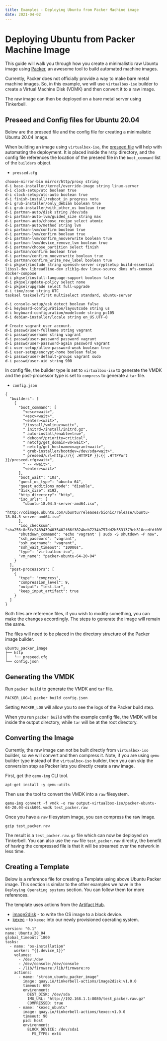 ```yaml
---
title: Examples - Deploying Ubuntu from Packer Machine image
date: 2021-04-02
---
```


# Deploying Ubuntu from Packer Machine Image

This guide will walk you through how you create a minimalistic raw Ubuntu image using [Packer], an awesome tool to build automated machine images.

Currently, Packer does not officially provide a way to make bare metal machine images.
So, in this example, we will use `virtualbox-iso` builder to create a Virtual Machine Disk (VDMK) and then convert it to a raw image.

The raw image can then be deployed on a bare metal server using Tinkerbell.

## Preseed and Config files for Ubuntu 20.04

Below are the preseed file and the config file for creating a minimalistic Ubuntu 20.04 image.

When building an image using `virtualbox-iso`, the [preseed file] will help with automating the deployment.
It is placed inside the `http` directory, and the config file references the location of the preseed file in the `boot_command` list of the `builders` object.

- `pressed.cfg`

```
choose-mirror-bin mirror/http/proxy string
d-i base-installer/kernel/override-image string linux-server
d-i clock-setup/utc boolean true
d-i clock-setup/utc-auto boolean true
d-i finish-install/reboot_in_progress note
d-i grub-installer/only_debian boolean true
d-i grub-installer/with_other_os boolean true
d-i partman-auto/disk string /dev/sda
d-i partman-auto-lvm/guided_size string max
d-i partman-auto/choose_recipe select atomic
d-i partman-auto/method string lvm
d-i partman-lvm/confirm boolean true
d-i partman-lvm/confirm boolean true
d-i partman-lvm/confirm_nooverwrite boolean true
d-i partman-lvm/device_remove_lvm boolean true
d-i partman/choose_partition select finish
d-i partman/confirm boolean true
d-i partman/confirm_nooverwrite boolean true
d-i partman/confirm_write_new_label boolean true
d-i pkgsel/include string openssh-server cryptsetup build-essential libssl-dev libreadline-dev zlib1g-dev linux-source dkms nfs-common docker-compose
d-i pkgsel/install-language-support boolean false
d-i pkgsel/update-policy select none
d-i pkgsel/upgrade select full-upgrade
d-i time/zone string UTC
tasksel tasksel/first multiselect standard, ubuntu-server

d-i console-setup/ask_detect boolean false
d-i keyboard-configuration/layoutcode string us
d-i keyboard-configuration/modelcode string pc105
d-i debian-installer/locale string en_US.UTF-8

# Create vagrant user account.
d-i passwd/user-fullname string vagrant
d-i passwd/username string vagrant
d-i passwd/user-password password vagrant
d-i passwd/user-password-again password vagrant
d-i user-setup/allow-password-weak boolean true
d-i user-setup/encrypt-home boolean false
d-i passwd/user-default-groups vagrant sudo
d-i passwd/user-uid string 900
```

In config file, the builder type is set to `virtualbox-iso` to generate the VMDK and the post-processor type is set to `compress` to generate a `tar` file.

- `config.json`

```
{
  "builders": [
    {
      "boot_command": [
        "<esc><wait>",
        "<esc><wait>",
        "<enter><wait>",
        "/install/vmlinuz<wait>",
        " initrd=/install/initrd.gz",
        " auto-install/enable=true",
        " debconf/priority=critical",
        " netcfg/get_domain=vm<wait>",
        " netcfg/get_hostname=vagrant<wait>",
        " grub-installer/bootdev=/dev/sda<wait>",
        " preseed/url=http://{{ .HTTPIP }}:{{ .HTTPPort }}/preseed.cfg<wait>",
        " -- <wait>",
        "<enter><wait>"
      ],
      "boot_wait": "10s",
      "guest_os_type": "ubuntu-64",
      "guest_additions_mode": "disable",
      "disk_size": 8192,
      "http_directory": "http",
      "iso_urls": [
        "ubuntu-18.04.5-server-amd64.iso",
        "http://cdimage.ubuntu.com/ubuntu/releases/bionic/release/ubuntu-18.04.5-server-amd64.iso"
      ],
      "iso_checksum": "sha256:8c5fc24894394035402f66f3824beb7234b757dd2b5531379cb310cedfdf0996",
      "shutdown_command": "echo 'vagrant' | sudo -S shutdown -P now",
      "ssh_password": "vagrant",
      "ssh_username": "vagrant",
      "ssh_wait_timeout": "10000s",
      "type": "virtualbox-iso",
      "vm_name": "packer-ubuntu-64-20-04"
    }
  ],
  "post-processors": [
    {
      "type": "compress",
      "compression_level": 9,
      "output": "test.tar",
      "keep_input_artifact": true
    }
  ]
}
```

Both files are reference files, if you wish to modify something, you can make the changes accordingly.
The steps to generate the image will remain the same.

The files will need to be placed in the directory structure of the Packer image builder.

```
ubuntu_packer_image
├── http
│   └── preseed.cfg
└── config.json
```

## Generating the VMDK

Run `packer build` to generate the VMDK and `tar` file.

```
PACKER_LOG=1 packer build config.json
```

Setting `PACKER_LOG` will allow you to see the logs of the Packer build step.

When you run `packer build` with the example config file, the VMDK will be inside the output directory, while `tar` will be at the root directory.

## Converting the Image

Currently, the raw image can not be built directly from `virtualbox-iso` builder, so we will convert and then compress it.
Note, if you are using `qemu` builder type instead of the `virtualbox-iso` builder, then you can skip the conversion step as Packer lets you directly create a raw image.

First, get the `qemu-img` CLI tool.

```
apt-get install -y qemu-utils
```

Then use the tool to convert the VMDK into a `raw` filesystem.

```
qemu-img convert -f vmdk -o raw output-virtualbox-iso/packer-ubuntu-64-20.04-disk001.vmdk test_packer.raw
```

Once you have a `raw` filesystem image, you can compress the raw image.

```
gzip test_packer.raw
```

The result is a `test_packer.raw.gz` file which can now be deployed on Tinkerbell.
You can also use the `raw` file `test_packer.raw` directly, the benefit of having the compressed file is that it will be streamed over the network in less time.

## Creating a Template

Below is a reference file for creating a Template using above Ubuntu Packer image.
This section is similar to the other examples we have in the `Deploying Operating systems` section.
You can follow them for more references.

The template uses actions from the [Artifact Hub].

- [image2disk] - to write the OS image to a block device.
- [kexec] - to `kexec` into our newly provisioned operating system.

```
version: "0.1"
name: Ubuntu_20_04
global_timeout: 1800
tasks:
  - name: "os-installation"
    worker: "{{.device_1}}"
    volumes:
      - /dev:/dev
      - /dev/console:/dev/console
      - /lib/firmware:/lib/firmware:ro
    actions:
      - name: "stream_ubuntu_packer_image"
        image: quay.io/tinkerbell-actions/image2disk:v1.0.0
        timeout: 600
        environment:
          DEST_DISK: /dev/sda
          IMG_URL: "http://192.168.1.1:8080/test_packer.raw.gz"
          COMPRESSED: true
      - name: "kexec_ubuntu"
        image: quay.io/tinkerbell-actions/kexec:v1.0.0
        timeout: 90
        pid: host
        environment:
          BLOCK_DEVICE: /dev/sda1
            FS_TYPE: ext4
```

[artifact hub]: https://artifacthub.io/packages/search?kind=4
[image2disk]: https://artifacthub.io/packages/tbaction/tinkerbell-community/image2disk
[kexec]: https://artifacthub.io/packages/tbaction/tinkerbell-community/kexec
[packer]: https://www.packer.io/
[preseed file]: https://www.packer.io/guides/automatic-operating-system-installs/preseed_ubuntu
